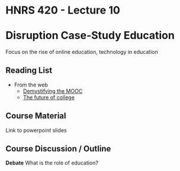 # HNRS 420 - Lecture 10 <br/><br/>Disruption Case-Study Education



Focus on the rise of online education, technology in education

## Reading List
* From the web
  * [Demystifying the MOOC](http://www.nytimes.com/2014/11/02/education/edlife/demystifying-the-mooc.html?_r=0)
  * [The future of college](http://www.theatlantic.com/features/archive/2014/08/the-future-of-college/375071/)

## Course Material
Link to powerpoint slides


## Course Discussion / Outline
**Debate** What is the role of education?
